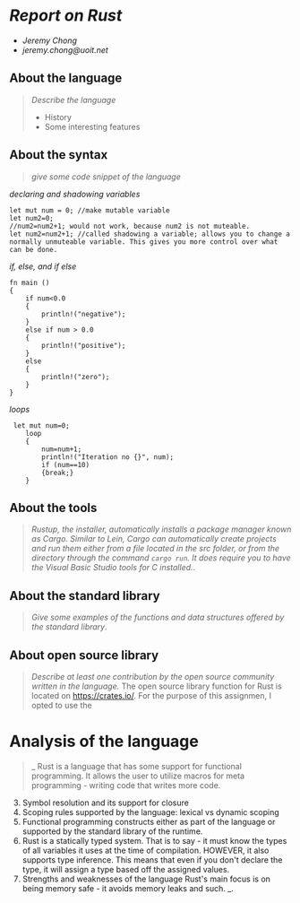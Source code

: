 # _Report on Rust_

- _Jeremy Chong_
- _jeremy.chong@uoit.net_

## About the language

> _Describe the language_
>
> - History
> - Some interesting features

## About the syntax

> _give some code snippet of the language_

*declaring and shadowing variables*
```
let mut num = 0; //make mutable variable
let num2=0;
//num2=num2+1; would not work, because num2 is not muteable.
let num2=num2+1; //called shadowing a variable; allows you to change a normally unmuteable variable. This gives you more control over what can be done.
```
*if, else, and if else*

```
fn main ()
{
    if num<0.0
    {
        println!("negative");
    }
    else if num > 0.0
    {
        println!("positive");
    }
    else
    {
        println!("zero");
    }
}

```

*loops*
```
 let mut num=0;
    loop
    {
        num=num+1;
        println!("Iteration no {}", num);
        if (num==10)
        {break;}
    }
  ```

## About the tools

> _Rustup, the installer, automatically installs a package manager known as Cargo. Similar to Lein, Cargo can automatically create projects and run them either from a file located in the src folder, or from the directory through the command ```cargo run```. It does require you to have the Visual Basic Studio tools for C installed._.

## About the standard library

> _Give some examples of the functions and data structures
> offered by the standard library_.

## About open source library

> _Describe at least one contribution by the open source
community written in the language._
The open source library function for Rust is located on https://crates.io/. For the purpose of this assignmen, I opted to use the 
# Analysis of the language

> _
Rust is a language that has some support for functional programming.
It allows the user to utilize macros for meta programming - writing code that writes more code.

3.	Symbol resolution and its support for closure
4.	Scoping rules supported by the language: lexical vs dynamic scoping
5.	Functional programming constructs either as part of the language or supported by the standard library of the runtime.
6.    Rust is a statically typed system. That is to say - it must know the types of all variables it uses at the time of compilation. HOWEVER, it also supports type inference. This means that even if you don't declare the type, it will assign a type based off the assigned values.
7.	Strengths and weaknesses of the language
Rust's main focus is on being memory safe - it avoids memory leaks and such.
_.



